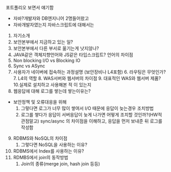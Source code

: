 포트폴리오 보면서 얘기함
* 자바?개발자와 DB엔지니어 2명들어왔고
* 자바개발자였는지 자바스크립트에 대해서는 

1. 자기소개
2. 보안본부에서 지금하고 있는 일?
3. 보안본부에서 다른 부서로 옮기는게 낫지않나?
4.  JAVA같은 객체지향언어와 JS같은 타입스크립트? 언어의 차이점
5. Non blocking I/O vs Blocking IO
6. Sync vs ASync
7. 사용자가 네이버에 접속하는 과정설명 (보안장비나 L4포함)
	6. 라우팅은 무엇인가?
	7. L4의 역할
	8. WAS서버와 웹서버의 차이점
	9. 대표적인 WAS와 웹서버 제품?
	10.실제로 설치하고 사용해본 적 이 있는지 
8. 웹응답에 대해 로그를 쌓는데 쌓는이유는?
* 보안정책 및 오류대응을 위해
	1. 그렇다면 로그가 너무 많이 쌓여서 I/O 때문에 응답이 늦는경우 조치방법
	2. 로그를 쌓다가 응답이  서버응답이 늦게 나가면 어떻게 조치할 것인까?(HW적 관점말고)
	sync/async 의 차이점을 이해하고, 응답을 먼저 보내준 뒤 로그를 작성함
	

9. RDBMS와 NoSQL의 차이점
	1. 그렇다면 NoSQL을 사용하는 이유?
10. RDBMS에서 Index를 사용하는 이유?
11. RDMBS에서 join의 동작방법
	1. Join의 종류(merge join, hash join 등등) 
<!--stackedit_data:
eyJoaXN0b3J5IjpbLTMzOTY3MDEyNl19
-->